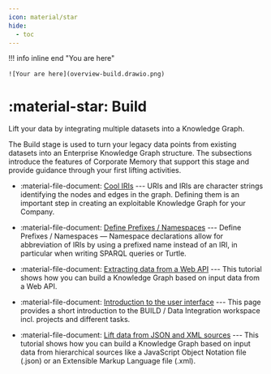 ```yaml
---
icon: material/star
hide:
  - toc
---
```

!!! info inline end "You are here"

    ![Your are here](overview-build.drawio.png)

# :material-star: Build

Lift your data by integrating multiple datasets into a Knowledge Graph.

The Build stage is used to turn your legacy data points from existing datasets into an Enterprise Knowledge Graph structure. The subsections introduce the features of Corporate Memory that support this stage and provide guidance through your first lifting activities.

- :material-file-document: [Cool IRIs](./cool-iris) --- URIs and IRIs are character strings identifying the nodes and edges in the graph. Defining them is an important step in creating an exploitable Knowledge Graph for your Company.

- :material-file-document: [Define Prefixes / Namespaces](./define-prefixes-namespaces) --- Define Prefixes / Namespaces — Namespace declarations allow for abbreviation of IRIs by using a prefixed name instead of an IRI, in particular when writing SPARQL queries or Turtle.

- :material-file-document: [Extracting data from a Web API](./extracting-data-from-a-web-api) --- This tutorial shows how you can build a Knowledge Graph based on input data from a Web API.

- :material-file-document: [Introduction to the user interface](./introduction-to-the-user-interface) --- This page provides a short introduction to the BUILD / Data Integration workspace incl. projects and different tasks.

- :material-file-document: [Lift data from JSON and XML sources](./lift-data-from-json-and-xml-sources) --- This tutorial shows how you can build a Knowledge Graph based on input data from hierarchical sources like a JavaScript Object Notation file (.json) or an Extensible Markup Language file (.xml).
